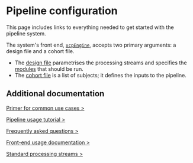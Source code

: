 Pipeline configuration
======================

This page includes links to everything needed to get started with the pipeline system.

The system's front end, [`xcpEngine`](%%BASEURL/config/xcpEngine), accepts two primary arguments: a design file and a cohort file.

 * The [design file](%%BASEURL/config/design.html) parametrises the processing streams and specifies the [modules](%%BASEURL/modules/index.html) that should be run.
 * The [cohort file](%%BASEURL/config/cohort.html) is a list of subjects; it defines the inputs to the pipeline.

## Additional documentation

[Primer for common use cases >](%%BASEURL/config/usage.html)

[Pipeline usage tutorial >](%%BASEURL/config/tutorial.html)

[Frequently asked questions >](%%BASEURL/config/faq.html)

[Front-end usage documentation >](%%BASEURL/config/xcpEngine)

[Standard processing streams >](%%BASEURL/config/streams)
